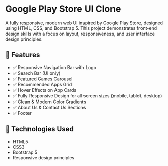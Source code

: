 # Google Play Store UI Clone

A fully responsive, modern web UI inspired by Google Play Store, designed using HTML, CSS, and Bootstrap 5. This project demonstrates front-end design skills with a focus on layout, responsiveness, and user interface design principles.

## 🚀 Features

- ✅ Responsive Navigation Bar with Logo
- ✅ Search Bar (UI only)
- ✅ Featured Games Carousel
- ✅ Recommended Apps Grid
- ✅ Hover Effects on App Cards
- ✅ Fully Responsive Design for all screen sizes (mobile, tablet, desktop)
- ✅ Clean & Modern Color Gradients
- ✅ About Us & Contact Us Sections
- ✅ Footer

## 🎯 Technologies Used

- HTML5
- CSS3
- Bootstrap 5
- Responsive design principles


